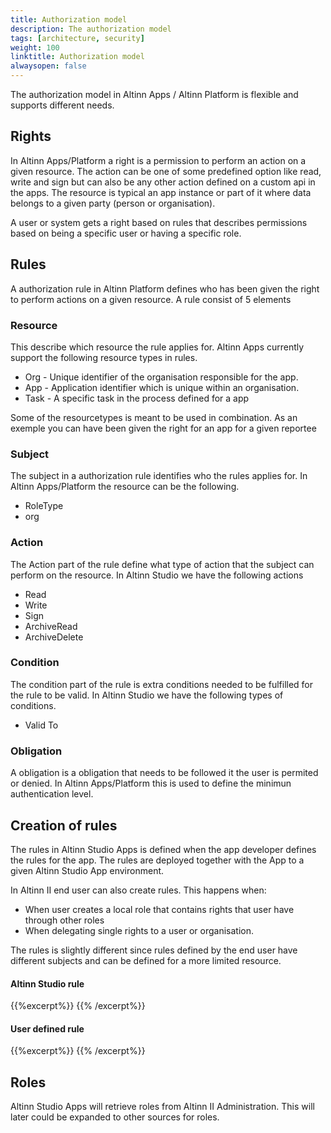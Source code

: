 ```yaml
---
title: Authorization model
description: The authorization model 
tags: [architecture, security]
weight: 100
linktitle: Authorization model
alwaysopen: false
---
```

The authorization model in Altinn Apps / Altinn Platform is flexible and supports different needs. 

## Rights
In Altinn Apps/Platform a right is a permission to perform an action on a given resource. 
The action can be one of some predefined option like read, write and sign but can also be any other action defined on a 
custom api in the apps.
The resource is typical an app instance or part of it where data belongs to a given party (person or organisation).

A user or system gets a right based on rules that describes permissions based on being a specific user or having a specific role.

## Rules
A authorization rule in Altinn Platform defines who has been given the right to perform actions on a given resource.
A rule consist of 5 elements

### Resource
This describe which resource the rule applies for. Altinn Apps currently support the following resource types in rules.

- Org - Unique identifier of the organisation responsible for the app.
- App - Application identifier which is unique within an organisation.
- Task - A specific task in the process defined for a app

Some of the resourcetypes is meant to be used in combination. As an exemple you can have been given the right for an app for a given reportee

### Subject
The subject in a authorization rule identifies who the rules applies for. In Altinn Apps/Platform the resource can be the following.

- RoleType
- org

### Action
The Action part of the rule define what type of action that the subject can perform on the resource.
In Altinn Studio we have the following actions

- Read
- Write
- Sign
- ArchiveRead
- ArchiveDelete

### Condition
The condition part of the rule is extra conditions needed to be fulfilled for the rule to be valid. In Altinn Studio
we have the following types of conditions.

- Valid To

### Obligation
A obligation is a obligation that needs to be followed it the user is permited or denied.
In Altinn Apps/Platform this is used to define the minimun authentication level.

## Creation of rules
The rules in Altinn Studio Apps is defined when the app developer defines the rules for the app. 
The rules are deployed together with the App to a given Altinn Studio App environment.

In Altinn II end user can also create rules. This happens when:
- When user creates a local role that contains rights that user have through other roles
- When delegating single rights to a user or organisation.

The rules is slightly different since rules defined by the end user have different subjects and can be defined for a 
more limited resource.

#### Altinn Studio rule

{{%excerpt%}}
<object data="/architecture/security/authorization/altinn-platform/authorization_rule_defined_in_altinnstudio.svg" type="image/svg+xml" style="width: 100%;"></object>
{{% /excerpt%}}

#### User defined rule 

{{%excerpt%}}
<object data="/architecture/security/authorization/altinn-platform/authorization_rule_defined_by_user.svg" type="image/svg+xml" style="width: 100%;"></object>
{{% /excerpt%}}


## Roles
Altinn Studio Apps will retrieve roles from Altinn II Administration. This will later could be expanded to other sources for roles. 

















